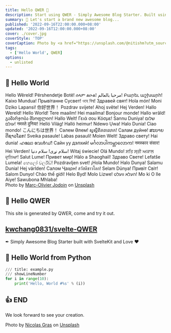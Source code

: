 ```yaml
---
title: Hello QWER 👋
description: Start using QWER - Simply Awesome Blog Starter. Built using SvelteKit and Love.
summary: 🎉 Let's start a brand new awesome blog...
published: '2022-09-16T22:00:00.000+08:00'
updated: '2022-09-16T12:00:00.000+08:00'
cover: ./cover.jpg
coverStyle: 'TOP'
coverCaption: Photo by <a href="https://unsplash.com/@nitishm?utm_source=unsplash&utm_medium=referral&utm_content=creditCopyText">Nitish Meena</a> on <a href="https://unsplash.com/s/photos/blur?utm_source=unsplash&utm_medium=referral&utm_content=creditCopyText">Unsplash</a>
tags:
  - ['Hello World', QWER]
options:
  - unlisted
---
```


## 👋 Hello World

<div class="flex gap4 flex-wrap py4">
<span>Hello Wêreld!</span>
<span>Përshendetje Botë!</span>
<span>ሰላም ልዑል!</span>
<span>مرحبا بالعالم!</span>
<span>Բարեւ աշխարհ!</span>
<span>Kaixo Mundua!</span>
<span>Прывітанне Сусвет!</span>
<span>ওহে বিশ্ব!</span>
<span>Здравей свят!</span>
<span>Hola món!</span>
<span>Moni Dziko Lapansi!</span>
<span>你好世界！</span>
<span>Pozdrav svijete!</span>
<span>Ahoj světe!</span>
<span>Hej Verden!</span>
<span>Hallo Wereld!</span>
<span>Hello World!</span>
<span>Tere maailm!</span>
<span>Hei maailma!</span>
<span>Bonjour monde!</span>
<span>Hallo wrâld!</span>
<span>გამარჯობა მსოფლიო!</span>
<span>Hallo Welt!</span>
<span>Γειά σου Κόσμε!</span>
<span>Sannu Duniya!</span>
<span>שלום עולם!</span>
<span>नमस्ते दुनिया!</span>
<span>Helló Világ!</span>
<span>Halló heimur!</span>
<span>Ndewo Ụwa!</span>
<span>Halo Dunia!</span>
<span>Ciao mondo!</span>
<span>こんにちは世界！</span>
<span>Сәлем Әлем!</span>
<span>សួស្តី​ពិភពលោក!</span>
<span>Салам дүйнө!</span>
<span>ສະ​ບາຍ​ດີ​ຊາວ​ໂລກ!</span>
<span>Sveika pasaule!</span>
<span>Labas pasauli!</span>
<span>Moien Welt!</span>
<span>Здраво свету!</span>
<span>Hai dunia!</span>
<span>ഹലോ വേൾഡ്!</span>
<span>Сайн уу дэлхий!</span>
<span>မင်္ဂလာပါကမ္ဘာလောက!</span>
<span>नमस्कार संसार!</span>
<span>Hei Verden!</span>
<span>سلام نړی!</span>
<span>سلام دنیا!</span>
<span>Witaj świecie!</span>
<span>Olá Mundo!</span>
<span>ਸਤਿ ਸ੍ਰੀ ਅਕਾਲ ਦੁਨਿਆ!</span>
<span>Salut Lume!</span>
<span>Привет мир!</span>
<span>Hàlo a Shaoghail!</span>
<span>Здраво Свете!</span>
<span>Lefatše Lumela!</span>
<span>හෙලෝ වර්ල්ඩ්!</span>
<span>Pozdravljen svet!</span>
<span>¡Hola Mundo!</span>
<span>Halo Dunya!</span>
<span>Salamu Dunia!</span>
<span>Hej världen!</span>
<span>Салом Ҷаҳон!</span>
<span>สวัสดีชาวโลก!</span>
<span>Selam Dünya!</span>
<span>Привіт Світ!</span>
<span>Salom Dunyo!</span>
<span>Chào thế giới!</span>
<span>Helo Byd!</span>
<span>Molo Lizwe!</span>
<span>העלא וועלט!</span>
<span>Mo ki O Ile Aiye!</span>
<span>Sawubona Mhlaba!</span>
</div>

<ImgZoom src="/hello-QWER/reach.jpg" alt="/hello-QWER/reach.jpg" class="h-full object-cover">
Photo by <a href="https://unsplash.com/@marcojodoin?utm_source=unsplash&utm_medium=referral&utm_content=creditCopyText">Marc-Olivier Jodoin</a> on <a href="https://unsplash.com/s/photos/reach?utm_source=unsplash&utm_medium=referral&utm_content=creditCopyText">Unsplash</a>
</ImgZoom>

## 🚀 Hello QWER

This site is generated by QWER, come and try it out.

<div class="my4 mx--8 sm:(mx0 rounded-2xl) flex gap4 items-center shadow-2xl bg-black/[0.25] px4 py6">
  <div>
    <div class="i-carbon-logo-github w6 h6"/>
  </div>
  <div>
    <h2 class="!p0 !m0 !text-[1rem] sm:!text-[1.25rem] !font-700 underline"><a href="https://github.com/kwchang0831/svelte-QWER">kwchang0831/svelte-QWER</a></h2>
    <p class="!p0 !m0 !text-[0.6rem] sm:!text-[0.8rem]">✒︎ Simply Awesome Blog Starter built with SvelteKit and Love ❤</p>
  </div>
</div>

## 👋 Hello World from Python

```python
/// title: example.py
/// showLineNumber
for i in range(10):
    print('Hello, World #%s' % (i))
```

## 👍 END

We look forward to see your creation.

<ImgZoom src="/hello-QWER/wait.jpg" alt="/hello-QWER/wait.jpg" class="h-full object-cover">
Photo by <a href="https://unsplash.com/@armgd?utm_source=unsplash&utm_medium=referral&utm_content=creditCopyText">Nicolas Gras</a> on <a href="https://unsplash.com/s/photos/bokeh?utm_source=unsplash&utm_medium=referral&utm_content=creditCopyText">Unsplash</a>
</ImgZoom>
